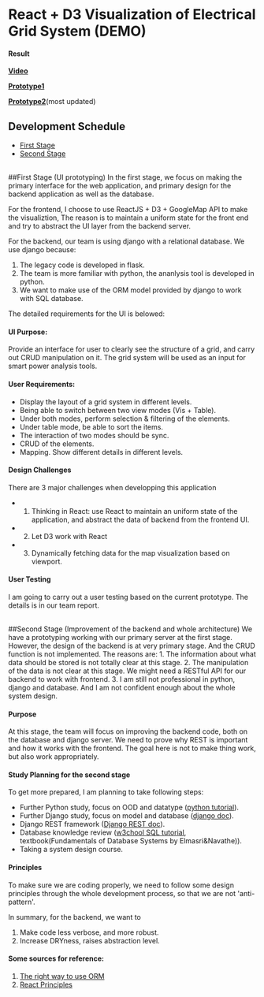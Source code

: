 # React + D3 Visualization of Electrical Grid System (DEMO)
#### Result
__[Video]__

__[Prototype1]__

__[Prototype2]__(most updated)

[Prototype2]: <http://www.kjhuang.com/pgdemo2/public/>
[Prototype1]: <http://www.kjhuang.com/pgdemo/public/>
[Video]: <https://youtu.be/9h0TL7uOntI>

## Development Schedule
 - [First Stage](#first-stage)
 - [Second Stage](#second-stage)

<br />
##<a name="first-stage">First Stage (UI prototyping)</a>
In the first stage, we focus on making the primary interface for the web application, and primary design for the backend application as well as the database. 

For the frontend, I choose to use ReactJS + D3 + GoogleMap API to make the visualiztion, The reason is to maintain a uniform state for the front end and try to abstract the UI layer from the backend server.

For the backend, our team is using django with a relational database. We use django because:
 1. The legacy code is developed in flask. 
 2. The team is more familiar with python, the ananlysis tool is developed in python.
 3. We want to make use of the ORM model provided by django to work with SQL database.

The detailed requirements for the UI is belowed:

#### UI Purpose:
Provide an interface for user to clearly see the structure of a grid, and carry out CRUD manipulation on it. The grid system will be used as an input for smart power analysis tools.

#### User Requirements:
 - Display the layout of a grid system in different levels.
 - Being able to switch between two view modes (Vis + Table).
 - Under both modes, perform selection & filtering of the elements.
 - Under table mode, be able to sort the items.
 - The interaction of two modes should be sync.
 - CRUD of the elements.
 - Mapping. Show different details in different levels.

#### Design Challenges
There are 3 major challenges when developping this application
 - 1. Thinking in React: use React to maintain an uniform state of the application, and abstract the data of backend from the frontend UI.
 - 2. Let D3 work with React
 - 3. Dynamically fetching data for the map visualization based on viewport.


#### User Testing
I am going to carry out a user testing based on the current prototype. The details is in our team report.

<br />
##<a name="second-stage">Second Stage (Improvement of the backend and whole architecture)</a>
We have a prototyping working with our primary server at the first stage. However, the design of the backend is at very primary stage. And the CRUD function is not implemented. The reasons are:
 1. The information about what data should be stored is not totally clear at this stage.
 2. The manipulation of the data is not clear at this stage. We might need a RESTful API for our backend to work with frontend.
 3. I am still not professional in python, django and database. And I am not confident enough about the whole system design.

#### Purpose
At this stage, the team will focus on improving the backend code, both on the database and django server. We need to prove why REST is important and how it works with the frontend. The goal here is not to make thing work, but also work appropriately.

#### Study Planning for the second stage
To get more prepared, I am planning to take following steps:
 - Further Python study, focus on OOD and datatype ([python tutorial](http://wiki.jikexueyuan.com/project/start-learning-python/211.html)).
 - Further Django study, focus on model and database ([django doc](https://docs.djangoproject.com/en/1.10/topics/db/models/)).
 - Django REST framework ([Django REST doc](http://www.django-rest-framework.org/tutorial/5-relationships-and-hyperlinked-apis/)).
 - Database knowledge review ([w3chool SQL tutorial](http://www.w3schools.com/sql/), textbook(Fundamentals of Database Systems by Elmasri&Navathe)).
 - Taking a system design course.

#### Principles
To make sure we are coding properly, we need to follow some design principles through the whole development process, so that we are not 'anti-pattern'.

In summary, for the backend, we want to 
 1. Make code less verbose, and more robust.
 2. Increase DRYness, raises abstraction level.

#### Some sources for reference:
 1. [The right way to use ORM](https://www.dabapps.com/blog/higher-level-query-api-django-orm/)
 2. [React Principles](https://developmentarc.gitbooks.io/react-indepth/content/)

